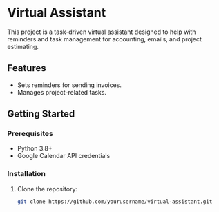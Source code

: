 # Virtual Assistant

This project is a task-driven virtual assistant designed to help with reminders and task management for accounting, emails, and project estimating.

## Features
- Sets reminders for sending invoices.
- Manages project-related tasks.

## Getting Started

### Prerequisites
- Python 3.8+
- Google Calendar API credentials

### Installation
1. Clone the repository:
   ```bash
   git clone https://github.com/yourusername/virtual-assistant.git
